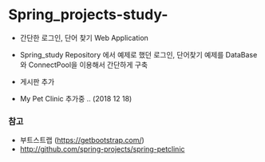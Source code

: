# Spring_projects-study-
   - 간단한 로그인, 단어 찾기 Web Application
   - Spring_study Repository 에서 예제로 했던 로그인, 단어찾기 예제를 DataBase와 ConnectPool을 이용해서 간단하게 구축

   - 게시판 추가
   - My Pet Clinic 추가중 .. (2018 12 18)

### 참고
   - 부트스트랩 (https://getbootstrap.com/)
   - http://github.com/spring-projects/spring-petclinic
